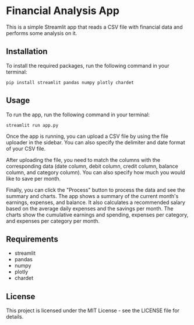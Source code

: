 # Financial Analysis App

This is a simple Streamlit app that reads a CSV file with financial data and performs some analysis on it. 

## Installation
To install the required packages, run the following command in your terminal:

```
pip install streamlit pandas numpy plotly chardet

```


## Usage
To run the app, run the following command in your terminal:

```
streamlit run app.py

```

Once the app is running, you can upload a CSV file by using the file uploader in the sidebar. You can also specify the delimiter and date format of your CSV file.

After uploading the file, you need to match the columns with the corresponding data (date column, debit column, credit column, balance column, and category column). You can also specify how much you would like to save per month.

Finally, you can click the "Process" button to process the data and see the summary and charts. The app shows a summary of the current month's earnings, expenses, and balance. It also calculates a recommended salary based on the average daily expenses and the savings per month. The charts show the cumulative earnings and spending, expenses per category, and expenses per category per month.

## Requirements
- streamlit
- pandas
- numpy
- plotly
- chardet

## License
This project is licensed under the MIT License - see the LICENSE file for details.
